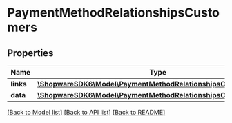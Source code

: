 # PaymentMethodRelationshipsCustomers

## Properties
Name | Type | Description | Notes
------------ | ------------- | ------------- | -------------
**links** | [**\ShopwareSDK6\Model\PaymentMethodRelationshipsCustomersLinks**](PaymentMethodRelationshipsCustomersLinks.md) |  | [optional] 
**data** | [**\ShopwareSDK6\Model\PaymentMethodRelationshipsCustomersData[]**](PaymentMethodRelationshipsCustomersData.md) |  | [optional] 

[[Back to Model list]](../../README.md#documentation-for-models) [[Back to API list]](../../README.md#documentation-for-api-endpoints) [[Back to README]](../../README.md)

